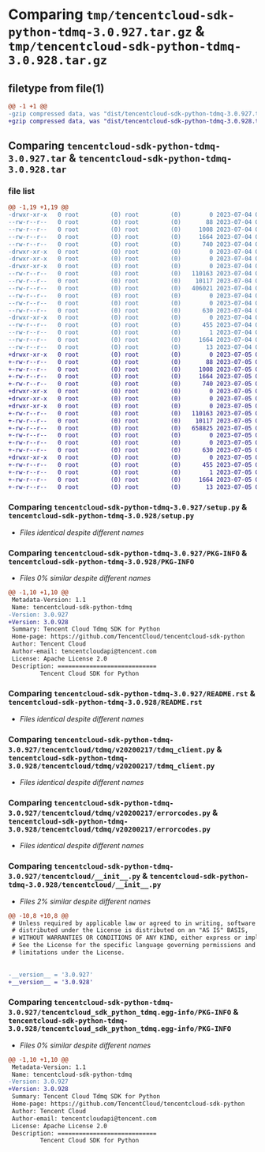 # Comparing `tmp/tencentcloud-sdk-python-tdmq-3.0.927.tar.gz` & `tmp/tencentcloud-sdk-python-tdmq-3.0.928.tar.gz`

## filetype from file(1)

```diff
@@ -1 +1 @@
-gzip compressed data, was "dist/tencentcloud-sdk-python-tdmq-3.0.927.tar", last modified: Tue Jul  4 00:31:00 2023, max compression
+gzip compressed data, was "dist/tencentcloud-sdk-python-tdmq-3.0.928.tar", last modified: Wed Jul  5 00:34:51 2023, max compression
```

## Comparing `tencentcloud-sdk-python-tdmq-3.0.927.tar` & `tencentcloud-sdk-python-tdmq-3.0.928.tar`

### file list

```diff
@@ -1,19 +1,19 @@
-drwxr-xr-x   0 root         (0) root         (0)        0 2023-07-04 00:31:00.000000 tencentcloud-sdk-python-tdmq-3.0.927/
--rw-r--r--   0 root         (0) root         (0)       88 2023-07-04 00:31:00.000000 tencentcloud-sdk-python-tdmq-3.0.927/setup.cfg
--rw-r--r--   0 root         (0) root         (0)     1008 2023-07-04 00:31:00.000000 tencentcloud-sdk-python-tdmq-3.0.927/setup.py
--rw-r--r--   0 root         (0) root         (0)     1664 2023-07-04 00:31:00.000000 tencentcloud-sdk-python-tdmq-3.0.927/PKG-INFO
--rw-r--r--   0 root         (0) root         (0)      740 2023-07-04 00:31:00.000000 tencentcloud-sdk-python-tdmq-3.0.927/README.rst
-drwxr-xr-x   0 root         (0) root         (0)        0 2023-07-04 00:31:00.000000 tencentcloud-sdk-python-tdmq-3.0.927/tencentcloud/
-drwxr-xr-x   0 root         (0) root         (0)        0 2023-07-04 00:31:00.000000 tencentcloud-sdk-python-tdmq-3.0.927/tencentcloud/tdmq/
-drwxr-xr-x   0 root         (0) root         (0)        0 2023-07-04 00:31:00.000000 tencentcloud-sdk-python-tdmq-3.0.927/tencentcloud/tdmq/v20200217/
--rw-r--r--   0 root         (0) root         (0)   110163 2023-07-04 00:31:00.000000 tencentcloud-sdk-python-tdmq-3.0.927/tencentcloud/tdmq/v20200217/tdmq_client.py
--rw-r--r--   0 root         (0) root         (0)    10117 2023-07-04 00:31:00.000000 tencentcloud-sdk-python-tdmq-3.0.927/tencentcloud/tdmq/v20200217/errorcodes.py
--rw-r--r--   0 root         (0) root         (0)   406021 2023-07-04 00:31:00.000000 tencentcloud-sdk-python-tdmq-3.0.927/tencentcloud/tdmq/v20200217/models.py
--rw-r--r--   0 root         (0) root         (0)        0 2023-07-04 00:31:00.000000 tencentcloud-sdk-python-tdmq-3.0.927/tencentcloud/tdmq/v20200217/__init__.py
--rw-r--r--   0 root         (0) root         (0)        0 2023-07-04 00:31:00.000000 tencentcloud-sdk-python-tdmq-3.0.927/tencentcloud/tdmq/__init__.py
--rw-r--r--   0 root         (0) root         (0)      630 2023-07-04 00:31:00.000000 tencentcloud-sdk-python-tdmq-3.0.927/tencentcloud/__init__.py
-drwxr-xr-x   0 root         (0) root         (0)        0 2023-07-04 00:31:00.000000 tencentcloud-sdk-python-tdmq-3.0.927/tencentcloud_sdk_python_tdmq.egg-info/
--rw-r--r--   0 root         (0) root         (0)      455 2023-07-04 00:31:00.000000 tencentcloud-sdk-python-tdmq-3.0.927/tencentcloud_sdk_python_tdmq.egg-info/SOURCES.txt
--rw-r--r--   0 root         (0) root         (0)        1 2023-07-04 00:31:00.000000 tencentcloud-sdk-python-tdmq-3.0.927/tencentcloud_sdk_python_tdmq.egg-info/dependency_links.txt
--rw-r--r--   0 root         (0) root         (0)     1664 2023-07-04 00:31:00.000000 tencentcloud-sdk-python-tdmq-3.0.927/tencentcloud_sdk_python_tdmq.egg-info/PKG-INFO
--rw-r--r--   0 root         (0) root         (0)       13 2023-07-04 00:31:00.000000 tencentcloud-sdk-python-tdmq-3.0.927/tencentcloud_sdk_python_tdmq.egg-info/top_level.txt
+drwxr-xr-x   0 root         (0) root         (0)        0 2023-07-05 00:34:51.000000 tencentcloud-sdk-python-tdmq-3.0.928/
+-rw-r--r--   0 root         (0) root         (0)       88 2023-07-05 00:34:51.000000 tencentcloud-sdk-python-tdmq-3.0.928/setup.cfg
+-rw-r--r--   0 root         (0) root         (0)     1008 2023-07-05 00:34:51.000000 tencentcloud-sdk-python-tdmq-3.0.928/setup.py
+-rw-r--r--   0 root         (0) root         (0)     1664 2023-07-05 00:34:51.000000 tencentcloud-sdk-python-tdmq-3.0.928/PKG-INFO
+-rw-r--r--   0 root         (0) root         (0)      740 2023-07-05 00:34:51.000000 tencentcloud-sdk-python-tdmq-3.0.928/README.rst
+drwxr-xr-x   0 root         (0) root         (0)        0 2023-07-05 00:34:51.000000 tencentcloud-sdk-python-tdmq-3.0.928/tencentcloud/
+drwxr-xr-x   0 root         (0) root         (0)        0 2023-07-05 00:34:51.000000 tencentcloud-sdk-python-tdmq-3.0.928/tencentcloud/tdmq/
+drwxr-xr-x   0 root         (0) root         (0)        0 2023-07-05 00:34:51.000000 tencentcloud-sdk-python-tdmq-3.0.928/tencentcloud/tdmq/v20200217/
+-rw-r--r--   0 root         (0) root         (0)   110163 2023-07-05 00:34:51.000000 tencentcloud-sdk-python-tdmq-3.0.928/tencentcloud/tdmq/v20200217/tdmq_client.py
+-rw-r--r--   0 root         (0) root         (0)    10117 2023-07-05 00:34:51.000000 tencentcloud-sdk-python-tdmq-3.0.928/tencentcloud/tdmq/v20200217/errorcodes.py
+-rw-r--r--   0 root         (0) root         (0)   658825 2023-07-05 00:34:51.000000 tencentcloud-sdk-python-tdmq-3.0.928/tencentcloud/tdmq/v20200217/models.py
+-rw-r--r--   0 root         (0) root         (0)        0 2023-07-05 00:34:51.000000 tencentcloud-sdk-python-tdmq-3.0.928/tencentcloud/tdmq/v20200217/__init__.py
+-rw-r--r--   0 root         (0) root         (0)        0 2023-07-05 00:34:51.000000 tencentcloud-sdk-python-tdmq-3.0.928/tencentcloud/tdmq/__init__.py
+-rw-r--r--   0 root         (0) root         (0)      630 2023-07-05 00:34:51.000000 tencentcloud-sdk-python-tdmq-3.0.928/tencentcloud/__init__.py
+drwxr-xr-x   0 root         (0) root         (0)        0 2023-07-05 00:34:51.000000 tencentcloud-sdk-python-tdmq-3.0.928/tencentcloud_sdk_python_tdmq.egg-info/
+-rw-r--r--   0 root         (0) root         (0)      455 2023-07-05 00:34:51.000000 tencentcloud-sdk-python-tdmq-3.0.928/tencentcloud_sdk_python_tdmq.egg-info/SOURCES.txt
+-rw-r--r--   0 root         (0) root         (0)        1 2023-07-05 00:34:51.000000 tencentcloud-sdk-python-tdmq-3.0.928/tencentcloud_sdk_python_tdmq.egg-info/dependency_links.txt
+-rw-r--r--   0 root         (0) root         (0)     1664 2023-07-05 00:34:51.000000 tencentcloud-sdk-python-tdmq-3.0.928/tencentcloud_sdk_python_tdmq.egg-info/PKG-INFO
+-rw-r--r--   0 root         (0) root         (0)       13 2023-07-05 00:34:51.000000 tencentcloud-sdk-python-tdmq-3.0.928/tencentcloud_sdk_python_tdmq.egg-info/top_level.txt
```

### Comparing `tencentcloud-sdk-python-tdmq-3.0.927/setup.py` & `tencentcloud-sdk-python-tdmq-3.0.928/setup.py`

 * *Files identical despite different names*

### Comparing `tencentcloud-sdk-python-tdmq-3.0.927/PKG-INFO` & `tencentcloud-sdk-python-tdmq-3.0.928/PKG-INFO`

 * *Files 0% similar despite different names*

```diff
@@ -1,10 +1,10 @@
 Metadata-Version: 1.1
 Name: tencentcloud-sdk-python-tdmq
-Version: 3.0.927
+Version: 3.0.928
 Summary: Tencent Cloud Tdmq SDK for Python
 Home-page: https://github.com/TencentCloud/tencentcloud-sdk-python
 Author: Tencent Cloud
 Author-email: tencentcloudapi@tencent.com
 License: Apache License 2.0
 Description: ============================
         Tencent Cloud SDK for Python
```

### Comparing `tencentcloud-sdk-python-tdmq-3.0.927/README.rst` & `tencentcloud-sdk-python-tdmq-3.0.928/README.rst`

 * *Files identical despite different names*

### Comparing `tencentcloud-sdk-python-tdmq-3.0.927/tencentcloud/tdmq/v20200217/tdmq_client.py` & `tencentcloud-sdk-python-tdmq-3.0.928/tencentcloud/tdmq/v20200217/tdmq_client.py`

 * *Files identical despite different names*

### Comparing `tencentcloud-sdk-python-tdmq-3.0.927/tencentcloud/tdmq/v20200217/errorcodes.py` & `tencentcloud-sdk-python-tdmq-3.0.928/tencentcloud/tdmq/v20200217/errorcodes.py`

 * *Files identical despite different names*

### Comparing `tencentcloud-sdk-python-tdmq-3.0.927/tencentcloud/__init__.py` & `tencentcloud-sdk-python-tdmq-3.0.928/tencentcloud/__init__.py`

 * *Files 2% similar despite different names*

```diff
@@ -10,8 +10,8 @@
 # Unless required by applicable law or agreed to in writing, software
 # distributed under the License is distributed on an "AS IS" BASIS,
 # WITHOUT WARRANTIES OR CONDITIONS OF ANY KIND, either express or implied.
 # See the License for the specific language governing permissions and
 # limitations under the License.
 
 
-__version__ = '3.0.927'
+__version__ = '3.0.928'
```

### Comparing `tencentcloud-sdk-python-tdmq-3.0.927/tencentcloud_sdk_python_tdmq.egg-info/PKG-INFO` & `tencentcloud-sdk-python-tdmq-3.0.928/tencentcloud_sdk_python_tdmq.egg-info/PKG-INFO`

 * *Files 0% similar despite different names*

```diff
@@ -1,10 +1,10 @@
 Metadata-Version: 1.1
 Name: tencentcloud-sdk-python-tdmq
-Version: 3.0.927
+Version: 3.0.928
 Summary: Tencent Cloud Tdmq SDK for Python
 Home-page: https://github.com/TencentCloud/tencentcloud-sdk-python
 Author: Tencent Cloud
 Author-email: tencentcloudapi@tencent.com
 License: Apache License 2.0
 Description: ============================
         Tencent Cloud SDK for Python
```

